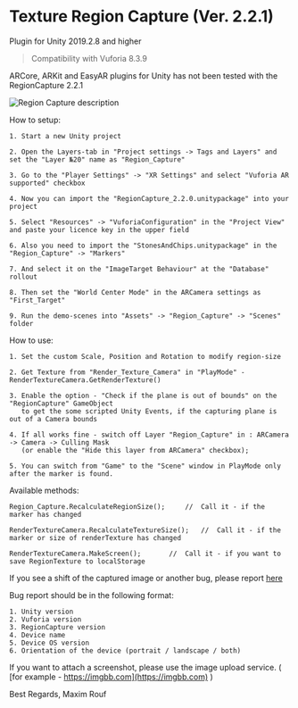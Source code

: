 # Texture Region Capture (Ver. 2.2.1)
Plugin for Unity 2019.2.8 and higher

> Compatibility with Vuforia 8.3.9

ARCore, ARKit and EasyAR plugins for Unity has not been tested with the RegionCapture 2.2.1

![Region Capture description](https://raw.githubusercontent.com/maximrouf/RegionCapture/master/Images/RegionCapture.jpg)

How to setup:

	1. Start a new Unity project

	2. Open the Layers-tab in "Project settings -> Tags and Layers" and set the "Layer №20" name as "Region_Capture" 

	3. Go to the "Player Settings" -> "XR Settings" and select "Vuforia AR supported" checkbox

	4. Now you can import the "RegionCapture_2.2.0.unitypackage" into your project

	5. Select "Resources" -> "VuforiaConfiguration" in the "Project View" and paste your licence key in the upper field

	6. Also you need to import the "StonesAndChips.unitypackage" in the "Region_Capture" -> "Markers" 
	
	7. And select it on the "ImageTarget Behaviour" at the "Database" rollout

	8. Then set the "World Center Mode" in the ARCamera settings as "First_Target"

	9. Run the demo-scenes into "Assets" -> "Region_Capture" -> "Scenes" folder


How to use:

	1. Set the custom Scale, Position and Rotation to modify region-size
	
	2. Get Texture from "Render_Texture_Camera" in "PlayMode" - RenderTextureCamera.GetRenderTexture()

	3. Enable the option - "Check if the plane is out of bounds" on the "RegionCapture" GameObject 
	   to get the some scripted Unity Events, if the capturing plane is out of a Camera bounds

	4. If all works fine - switch off Layer "Region_Capture" in : ARCamera -> Camera -> Culling Mask 
	   (or enable the "Hide this layer from ARCamera" checkbox);

	5. You can switch from "Game" to the "Scene" window in PlayMode only after the marker is found.
       	
Available methods:

	Region_Capture.RecalculateRegionSize();		//  Call it - if the marker has changed

	RenderTextureCamera.RecalculateTextureSize();	//  Call it - if the marker or size of renderTexture has changed

	RenderTextureCamera.MakeScreen();		//  Call it - if you want to save RegionTexture to localStorage


       	
If you see a shift of the captured image or another bug, please report [here](https://developer.vuforia.com/forum/unity-extension-technical-discussion/region-capture-0)

Bug report should be in the following format:

	1. Unity version
	2. Vuforia version
	3. RegionCapture version
	4. Device name
	5. Device OS version
	6. Orientation of the device (portrait / landscape / both)

If you want to attach a screenshot, please use the image upload service.  ( [for example - https://imgbb.com](https://imgbb.com) )
  
  
  Best Regards, Maxim Rouf
